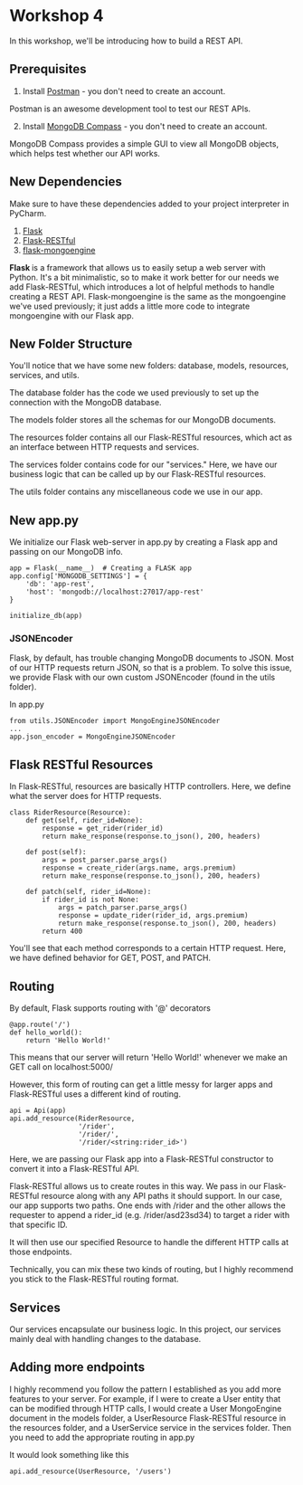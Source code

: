 # Workshop 4

In this workshop, we'll be introducing how to build a REST API.

## Prerequisites

1. Install [Postman](https://www.postman.com/downloads/) - you don't need to create an account.

Postman is an awesome development tool to test our REST APIs.

2. Install [MongoDB Compass](https://www.mongodb.com/try/download/compass) - you don't need to create an account.

MongoDB Compass provides a simple GUI to view all MongoDB objects, which helps test whether our API works.

## New Dependencies
Make sure to have these dependencies added to your project interpreter in PyCharm.

1. [Flask](https://flask.palletsprojects.com/en/1.1.x/)
2. [Flask-RESTful](https://flask-restful.readthedocs.io/en/latest/)
3. [flask-mongoengine](https://docs.mongoengine.org/projects/flask-mongoengine/en/latest/)

<b> Flask </b> is a framework that allows us to easily setup a web server with Python. It's a bit minimalistic, so to make it work better for our needs we add Flask-RESTful, which introduces a lot of helpful methods to handle creating a REST API. Flask-mongoengine is the same as the mongoengine we've used previously; it just adds a little more code to integrate mongoengine with our Flask app.

## New Folder Structure

You'll notice that we have some new folders: database, models, resources, services, and utils. 

The database folder has the code we used previously to set up the connection with the MongoDB database.

The models folder stores all the schemas for our MongoDB documents.

The resources folder contains all our Flask-RESTful resources, which act as an interface between HTTP requests and services.

The services folder contains code for our "services." Here, we have our business logic that can be called up by our Flask-RESTful resources.

The utils folder contains any miscellaneous code we use in our app.

## New app.py
We initialize our Flask web-server in app.py by creating a Flask app and passing on our MongoDB info.

```
app = Flask(__name__)  # Creating a FLASK app
app.config['MONGODB_SETTINGS'] = {
    'db': 'app-rest',
    'host': 'mongodb://localhost:27017/app-rest'
}

initialize_db(app)
```


### JSONEncoder
Flask, by default, has trouble changing MongoDB documents to JSON. Most of our HTTP requests return JSON, so that is a problem. To solve this issue, we provide Flask with our own custom JSONEncoder (found in the utils folder).

In app.py
```
from utils.JSONEncoder import MongoEngineJSONEncoder
...
app.json_encoder = MongoEngineJSONEncoder
```

## Flask RESTful Resources

In Flask-RESTful, resources are basically HTTP controllers. Here, we define what the server does for HTTP requests.

```
class RiderResource(Resource):
    def get(self, rider_id=None):
        response = get_rider(rider_id)
        return make_response(response.to_json(), 200, headers)

    def post(self):
        args = post_parser.parse_args()
        response = create_rider(args.name, args.premium)
        return make_response(response.to_json(), 200, headers)

    def patch(self, rider_id=None):
        if rider_id is not None:
            args = patch_parser.parse_args()
            response = update_rider(rider_id, args.premium)
            return make_response(response.to_json(), 200, headers)
        return 400
```

You'll see that each method corresponds to a certain HTTP request. Here, we have defined behavior for GET, POST, and PATCH.

## Routing 
By default, Flask supports routing with '@' decorators
```
@app.route('/')
def hello_world():
    return 'Hello World!'
```

This means that our server will return 'Hello World!' whenever we make an GET call on localhost:5000/

However, this form of routing can get a little messy for larger apps and Flask-RESTful uses a different kind of routing.

```
api = Api(app)
api.add_resource(RiderResource,
                 '/rider',
                 '/rider/',
                 '/rider/<string:rider_id>')
```

Here, we are passing our Flask app into a Flask-RESTful constructor to convert it into a Flask-RESTful API.

Flask-RESTful allows us to create routes in this way. We pass in our Flask-RESTful resource along with any API paths it should support. In our case, our app supports two paths. One ends with /rider and the other allows the requester to append a rider_id (e.g. /rider/asd23sd34) to target a rider with that specific ID.

It will then use our specified Resource to handle the different HTTP calls at those endpoints.

Technically, you can mix these two kinds of routing, but I highly recommend you stick to the Flask-RESTful routing format.

## Services

Our services encapsulate our business logic. In this project, our services mainly deal with handling changes to the database.

## Adding more endpoints
I highly recommend you follow the pattern I established as you add more features to your server. For example, if I were to create a User entity that can be modified through HTTP calls, I would create a User MongoEngine document in the models folder, a UserResource Flask-RESTful resource in the resources folder, and a UserService service in the services folder. Then you need to add the appropriate routing in app.py

It would look something like this
```
api.add_resource(UserResource, '/users')
```